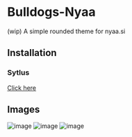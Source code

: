 # Bulldogs-Nyaa
(wip) A simple rounded theme for nyaa.si

## Installation

### Sytlus
[Click here](https://bulldog3321.github.io/Bulldogs-Nyaa/bulldogs-nyaa.user.css)

## Images
![image]()
![image]()
![image]()